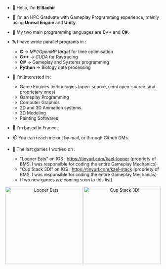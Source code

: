 - 👋 Hello, I’m **El Bachir**
- 🌱 I’m an HPC Graduate with Gameplay Programming experience, mainly using **Unreal Engine** and **Unity**.
- 🎏 My two main programming languages are **C++** and **C#**.
- 🔤 I have wrote parallel programs in :
  * **C** -> *MPI/OpenMP target* for time optimisation
  * **C++** -> *CUDA* for Raytracing
  * **C#** -> Gameplay and Systems programming
  * **Python** -> Biology data processing
  
- 👀 I’m interested in :
  * Game Engines technologies (open-source, semi open-source, and proprietary ones)
  * Gameplay Programming
  * Computer Graphics
  * 2D and 3D Animation systems
  * 3D Modeling
  * Painting Softwares
  
- :round_pushpin:  I'm based in France.
- 📫 You can reach me out by mail, or through Github DMs.

- 📱 The last games I worked on :
  *  "Looper Eats" on IOS : https://tinyurl.com/kael-looper (propriety of BMS, I was responsible for coding the entire Gameplay Mechanics)
  *  "Cup Stack 3D!" on IOS : https://tinyurl.com/kael-stack  (propriety of BMS, I was responsible for coding the entire Gameplay Mechanics)
  *  (Two new games are coming soon to this list)
<div align="center">
  <img src="https://github.com/kaelyavel/kaelyavel/assets/57868366/a9cbb7e5-2ce3-4f4a-b28a-5e65c59b7e9c" alt="Looper Eats" width="250" />
  <img src="https://github.com/kaelyavel/kaelyavel/assets/57868366/fe926da5-b2f6-4321-b5cc-ce9302f540dd" alt="Cup Stack 3D!" width="250" />
 
 </div>


<!---
kaelyavel/kaelyavel is a ✨ special ✨ repository because its `README.md` (this file) appears on your GitHub profile.
You can click the Preview link to take a look at your changes.
--->
